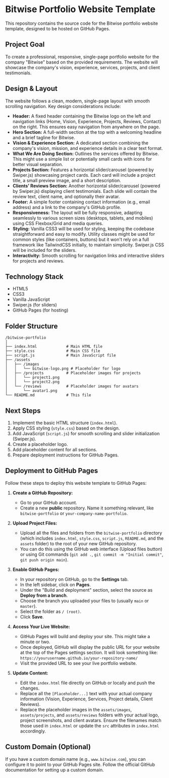 # Bitwise Portfolio Website Template

This repository contains the source code for the Bitwise portfolio website template, designed to be hosted on GitHub Pages.

## Project Goal

To create a professional, responsive, single-page portfolio website for the company "Bitwise" based on the provided requirements. The website will showcase the company's vision, experience, services, projects, and client testimonials.

## Design & Layout

The website follows a clean, modern, single-page layout with smooth scrolling navigation. Key design considerations include:

- **Header:** A fixed header containing the Bitwise logo on the left and navigation links (Home, Vision, Experience, Projects, Reviews, Contact) on the right. This ensures easy navigation from anywhere on the page.
- **Hero Section:** A full-width section at the top with a welcoming headline and a brief tagline for Bitwise.
- **Vision & Experience Section:** A dedicated section combining the company's vision, mission, and experience details in a clear text format.
- **What We Are Doing Section:** Outlines the services offered by Bitwise. This might use a simple list or potentially small cards with icons for better visual separation.
- **Projects Section:** Features a horizontal slider/carousel (powered by Swiper.js) showcasing project cards. Each card will include a project title, a small preview image, and a short description.
- **Clients' Reviews Section:** Another horizontal slider/carousel (powered by Swiper.js) displaying client testimonials. Each slide will contain the review text, client name, and optionally their avatar.
- **Footer:** A simple footer containing contact information (e.g., email address) and a link to the company's GitHub profile.
- **Responsiveness:** The layout will be fully responsive, adapting seamlessly to various screen sizes (desktops, tablets, and mobiles) using CSS Flexbox/Grid and media queries.
- **Styling:** Vanilla CSS3 will be used for styling, keeping the codebase straightforward and easy to modify. Utility classes might be used for common styles (like containers, buttons) but it won't rely on a full framework like TailwindCSS initially, to maintain simplicity. Swiper.js CSS will be included for the sliders.
- **Interactivity:** Smooth scrolling for navigation links and interactive sliders for projects and reviews.

## Technology Stack

- HTML5
- CSS3
- Vanilla JavaScript
- Swiper.js (for sliders)
- GitHub Pages (for hosting)

## Folder Structure

```
/bitwise-portfolio
│
├── index.html             # Main HTML file
├── style.css              # Main CSS file
├── script.js              # Main JavaScript file
├── /assets
│   ├── /images
│   │   └── bitwise-logo.png # Placeholder for logo
│   ├── /projects          # Placeholder images for projects
│   │   └── project1.png
│   │   └── project2.png
│   └── /reviews           # Placeholder images for avatars
│       └── avatar1.png
└── README.md              # This file
```

## Next Steps

1.  Implement the basic HTML structure (`index.html`).
2.  Apply CSS styling (`style.css`) based on the design.
3.  Add JavaScript (`script.js`) for smooth scrolling and slider initialization (Swiper.js).
4.  Create a placeholder logo.
5.  Add placeholder content for all sections.
6.  Prepare deployment instructions for GitHub Pages.



## Deployment to GitHub Pages

Follow these steps to deploy this website template to GitHub Pages:

1.  **Create a GitHub Repository:**
    *   Go to your GitHub account.
    *   Create a new **public** repository. Name it something relevant, like `bitwise-portfolio` or `your-company-name-portfolio`.

2.  **Upload Project Files:**
    *   Upload all the files and folders from the `bitwise-portfolio` directory (which includes `index.html`, `style.css`, `script.js`, `README.md`, and the `assets` folder) to the root of your new GitHub repository.
    *   You can do this using the GitHub web interface (Upload files button) or using Git commands (`git add .`, `git commit -m "Initial commit"`, `git push origin main`).

3.  **Enable GitHub Pages:**
    *   In your repository on GitHub, go to the **Settings** tab.
    *   In the left sidebar, click on **Pages**.
    *   Under the "Build and deployment" section, select the source as **Deploy from a branch**.
    *   Choose the branch you uploaded your files to (usually `main` or `master`).
    *   Select the folder as `/ (root)`.
    *   Click **Save**.

4.  **Access Your Live Website:**
    *   GitHub Pages will build and deploy your site. This might take a minute or two.
    *   Once deployed, GitHub will display the public URL for your website at the top of the Pages settings section. It will look something like: `https://yourusername.github.io/your-repository-name/`
    *   Visit the provided URL to see your live portfolio website.

5.  **Update Content:**
    *   Edit the `index.html` file directly on GitHub or locally and push the changes.
    *   Replace all the `[Placeholder...]` text with your actual company information (Vision, Experience, Services, Project details, Client Reviews).
    *   Replace the placeholder images in the `assets/images`, `assets/projects`, and `assets/reviews` folders with your actual logo, project screenshots, and client avatars. Ensure the filenames match those used in `index.html` or update the `src` attributes in `index.html` accordingly.

## Custom Domain (Optional)

If you have a custom domain name (e.g., `www.bitwise.com`), you can configure it to point to your GitHub Pages site. Follow the official GitHub documentation for setting up a custom domain.
